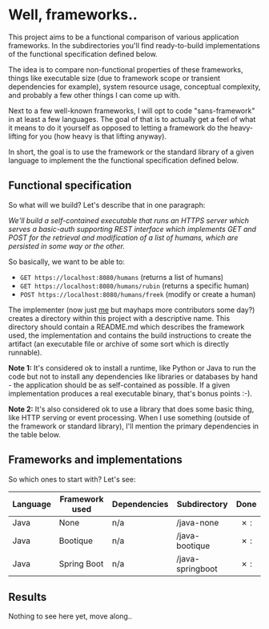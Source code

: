 # Well, frameworks..

This project aims to be a functional comparison of various application
frameworks. In the subdirectories you'll find ready-to-build implementations
of the functional specification defined below.

The idea is to compare non-functional properties of these frameworks, things
like executable size (due to framework scope or transient dependencies for
example), system resource usage, conceptual complexity, and probably a few
other things I can come up with.

Next to a few well-known frameworks, I will opt to code "sans-framework" in
at least a few languages. The goal of that is to actually get a feel of what
it means to do it yourself as opposed to letting a framework do the
heavy-lifting for you (how heavy is that lifting anyway).

In short, the goal is to use the framework or the standard library of a given
language to implement the the functional specification defined below.

## Functional specification

So what will we build? Let's describe that in one paragraph:

*We'll build a self-contained executable that runs an HTTPS server which serves
a basic-auth supporting REST interface which implements GET and POST for the
retrieval and modification of a list of humans, which are persisted in some
way or the other.*

So basically, we want to be able to:

 * `GET https://localhost:8080/humans` (returns a list of humans)
 * `GET https://localhost:8080/humans/rubin` (returns a specific human)
 * `POST https://localhost:8080/humans/freek` (modify or create a human)

The implementer (now just [me](https://github.com/rubin55/) but mayhaps more
contributors some day?) creates a directory within this project with a
descriptive name. This directory should contain a README.md which describes
the framework used, the implementation and contains the build instructions to
create the artifact (an executable file or archive of some sort which is
directly runnable).

**Note 1:**  It's considered ok to install a runtime, like Python or Java to run the
code but not to install any dependencies like libraries or databases by hand -
the application should be as self-contained as possible. If a given
implementation produces a real executable binary, that's bonus points :-).

**Note 2:** It's also considered ok to use a library that does some basic thing,
like HTTP serving or event processing. When I use something (outside of the
framework or standard library), I'll mention the primary dependencies in the
table below.

## Frameworks and implementations

So which ones to start with? Let's see:


| Language     | Framework used | Dependencies    | Subdirectory     | Done |
| ------------ |--------------- | --------------- | ---------------- |:----:|
| Java         | None           | n/a             | /java-none       |  ✗  :|
| Java         | Bootique       | n/a             | /java-bootique   |  ✗  :|
| Java         | Spring Boot    | n/a             | /java-springboot |  ✗  :|

## Results

Nothing to see here yet, move along..
